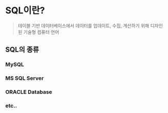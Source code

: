 # SQL이란?

> 테이블 기반 데이터베이스에서 데이터를 업데이트, 수집, 계산하기 위해 디자인된 기술형 컴퓨터 언어

## SQL의 종류

### MySQL

### MS SQL Server

### ORACLE Database

### etc..
